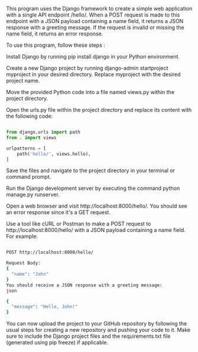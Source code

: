 This program uses the Django framework to create a simple web application with a single API endpoint /hello/. When a POST request is made to this endpoint with a JSON payload containing a name field, it returns a JSON response with a greeting message. If the request is invalid or missing the name field, it returns an error response.

To use this program, follow these steps :

Install Django by running pip install django in your Python environment.

Create a new Django project by running django-admin startproject myproject in your desired directory. Replace myproject with the desired project name.

Move the provided Python code into a file named views.py within the project directory.

Open the urls.py file within the project directory and replace its content with the following code:
```python

from django.urls import path
from . import views

urlpatterns = [
    path('hello/', views.hello),
]
```
Save the files and navigate to the project directory in your terminal or command prompt.

Run the Django development server by executing the command python manage.py runserver.

Open a web browser and visit http://localhost:8000/hello/. You should see an error response since it's a GET request.

Use a tool like cURL or Postman to make a POST request to http://localhost:8000/hello/ with a JSON payload containing a name field. For example:

```bash

POST http://localhost:8000/hello/

Request Body:
{
  "name": "John"
}
You should receive a JSON response with a greeting message:
json

{
  "message": "Hello, John!"
}
```
You can now upload the project to your GitHub repository by following the usual steps for creating a new repository and pushing your code to it. Make sure to include the Django project files and the requirements.txt file (generated using pip freeze) if applicable.
